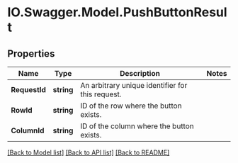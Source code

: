 # IO.Swagger.Model.PushButtonResult
## Properties

Name | Type | Description | Notes
------------ | ------------- | ------------- | -------------
**RequestId** | **string** | An arbitrary unique identifier for this request. | 
**RowId** | **string** | ID of the row where the button exists. | 
**ColumnId** | **string** | ID of the column where the button exists. | 

[[Back to Model list]](../README.md#documentation-for-models) [[Back to API list]](../README.md#documentation-for-api-endpoints) [[Back to README]](../README.md)

